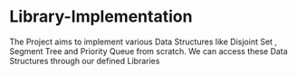 # Library-Implementation
The Project aims to implement various Data Structures like Disjoint Set , Segment Tree and Priority Queue from scratch. We can access these Data Structures through our defined Libraries
